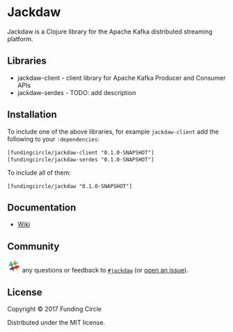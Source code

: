 # Jackdaw

Jackdaw is a Clojure library for the Apache Kafka distributed
streaming platform.

## Libraries

- jackdaw-client - client library for Apache Kafka Producer and
  Consumer APIs
- jackdaw-serdes - TODO: add description

## Installation

To include one of the above libraries, for example `jackdaw-client`
add the following to your `:dependencies`:

    [fundingcircle/jackdaw-client "0.1.0-SNAPSHOT"]
    [fundingcircle/jackdaw-serdes "0.1.0-SNAPSHOT"]

To include all of them:

    [fundingcircle/jackdaw "0.1.0-SNAPSHOT"]

## Documentation

 - [Wiki](https://github.com/fundingcircle/jackdaw/wiki)

## Community

<img src="doc/images/slack-icon.png" width="30px"> any questions or
feedback
to [`#jackdaw`](https://fundingcircle.slack.com/messages/jackdaw/)
(or [open an issue](https://github.com/fundingcircle/jackdaw/issues)).

## License

Copyright © 2017 Funding Circle

Distributed under the MIT license.
